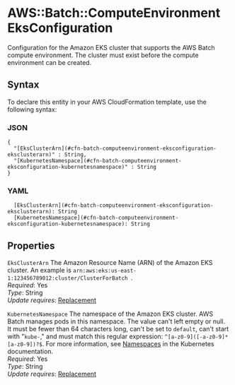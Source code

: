 # AWS::Batch::ComputeEnvironment EksConfiguration<a name="aws-properties-batch-computeenvironment-eksconfiguration"></a>

Configuration for the Amazon EKS cluster that supports the AWS Batch compute environment\. The cluster must exist before the compute environment can be created\.

## Syntax<a name="aws-properties-batch-computeenvironment-eksconfiguration-syntax"></a>

To declare this entity in your AWS CloudFormation template, use the following syntax:

### JSON<a name="aws-properties-batch-computeenvironment-eksconfiguration-syntax.json"></a>

```
{
  "[EksClusterArn](#cfn-batch-computeenvironment-eksconfiguration-eksclusterarn)" : String,
  "[KubernetesNamespace](#cfn-batch-computeenvironment-eksconfiguration-kubernetesnamespace)" : String
}
```

### YAML<a name="aws-properties-batch-computeenvironment-eksconfiguration-syntax.yaml"></a>

```
  [EksClusterArn](#cfn-batch-computeenvironment-eksconfiguration-eksclusterarn): String
  [KubernetesNamespace](#cfn-batch-computeenvironment-eksconfiguration-kubernetesnamespace): String
```

## Properties<a name="aws-properties-batch-computeenvironment-eksconfiguration-properties"></a>

`EksClusterArn` <a name="cfn-batch-computeenvironment-eksconfiguration-eksclusterarn"></a>
The Amazon Resource Name \(ARN\) of the Amazon EKS cluster\. An example is `arn:aws:eks:us-east-1:123456789012:cluster/ClusterForBatch `\.  
_Required_: Yes  
_Type_: String  
_Update requires_: [Replacement](https://docs.aws.amazon.com/AWSCloudFormation/latest/UserGuide/using-cfn-updating-stacks-update-behaviors.html#update-replacement)

`KubernetesNamespace` <a name="cfn-batch-computeenvironment-eksconfiguration-kubernetesnamespace"></a>
The namespace of the Amazon EKS cluster\. AWS Batch manages pods in this namespace\. The value can't left empty or null\. It must be fewer than 64 characters long, can't be set to `default`, can't start with "`kube-`," and must match this regular expression: `^[a-z0-9]([-a-z0-9]*[a-z0-9])?$`\. For more information, see [Namespaces](https://kubernetes.io/docs/concepts/overview/working-with-objects/namespaces/) in the Kubernetes documentation\.  
_Required_: Yes  
_Type_: String  
_Update requires_: [Replacement](https://docs.aws.amazon.com/AWSCloudFormation/latest/UserGuide/using-cfn-updating-stacks-update-behaviors.html#update-replacement)
